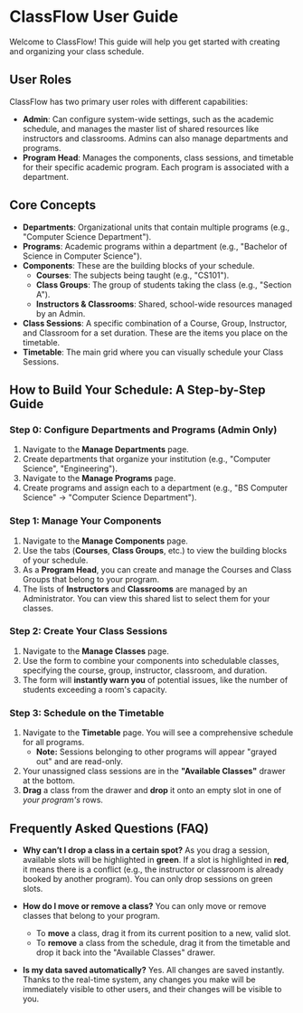 # ClassFlow User Guide

Welcome to ClassFlow! This guide will help you get started with creating and organizing your class schedule.

## User Roles

ClassFlow has two primary user roles with different capabilities:

- **Admin**: Can configure system-wide settings, such as the academic schedule, and manages the master list of shared resources like instructors and classrooms. Admins can also manage departments and programs.
- **Program Head**: Manages the components, class sessions, and timetable for their specific academic program. Each program is associated with a department.

## Core Concepts

- **Departments**: Organizational units that contain multiple programs (e.g., "Computer Science Department").
- **Programs**: Academic programs within a department (e.g., "Bachelor of Science in Computer Science").
- **Components**: These are the building blocks of your schedule.
  - **Courses**: The subjects being taught (e.g., "CS101").
  - **Class Groups**: The group of students taking the class (e.g., "Section A").
  - **Instructors & Classrooms**: Shared, school-wide resources managed by an Admin.
- **Class Sessions**: A specific combination of a Course, Group, Instructor, and Classroom for a set duration. These are the items you place on the timetable.
- **Timetable**: The main grid where you can visually schedule your Class Sessions.

## How to Build Your Schedule: A Step-by-Step Guide

### Step 0: Configure Departments and Programs (Admin Only)

1. Navigate to the **Manage Departments** page.
2. Create departments that organize your institution (e.g., "Computer Science", "Engineering").
3. Navigate to the **Manage Programs** page.
4. Create programs and assign each to a department (e.g., "BS Computer Science" → "Computer Science Department").

### Step 1: Manage Your Components

1. Navigate to the **Manage Components** page.
2. Use the tabs (**Courses**, **Class Groups**, etc.) to view the building blocks of your schedule.
3. As a **Program Head**, you can create and manage the Courses and Class Groups that belong to your program.
4. The lists of **Instructors** and **Classrooms** are managed by an Administrator. You can view this shared list to select them for your classes.

### Step 2: Create Your Class Sessions

1. Navigate to the **Manage Classes** page.
2. Use the form to combine your components into schedulable classes, specifying the course, group, instructor, classroom, and duration.
3. The form will **instantly warn you** of potential issues, like the number of students exceeding a room's capacity.

### Step 3: Schedule on the Timetable

1. Navigate to the **Timetable** page. You will see a comprehensive schedule for all programs.
    - **Note:** Sessions belonging to other programs will appear "grayed out" and are read-only.
2. Your unassigned class sessions are in the **"Available Classes"** drawer at the bottom.
3. **Drag** a class from the drawer and **drop** it onto an empty slot in one of *your program's* rows.

## Frequently Asked Questions (FAQ)

- **Why can’t I drop a class in a certain spot?**
    As you drag a session, available slots will be highlighted in **green**. If a slot is highlighted in **red**, it means there is a conflict (e.g., the instructor or classroom is already booked by another program). You can only drop sessions on green slots.

- **How do I move or remove a class?**
    You can only move or remove classes that belong to your program.
  - To **move** a class, drag it from its current position to a new, valid slot.
  - To **remove** a class from the schedule, drag it from the timetable and drop it back into the "Available Classes" drawer.

- **Is my data saved automatically?**
    Yes. All changes are saved instantly. Thanks to the real-time system, any changes you make will be immediately visible to other users, and their changes will be visible to you.
